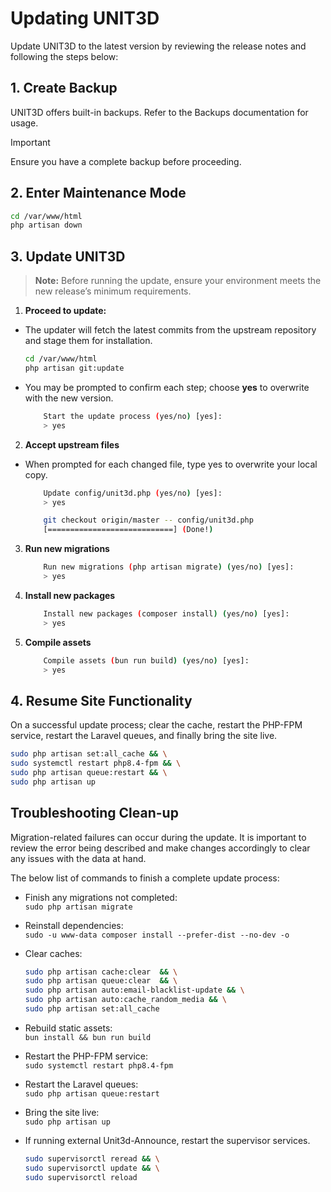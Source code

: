 # Updating UNIT3D

Update UNIT3D to the latest version by reviewing the release notes and following the steps below:

## 1. Create Backup

UNIT3D offers built-in backups. Refer to the Backups documentation for usage.

> [!IMPORTANT]   
> Ensure you have a complete backup before proceeding.

## 2. Enter Maintenance Mode

```bash
cd /var/www/html
php artisan down
```

## 3. Update UNIT3D

> **Note:** Before running the update, ensure your environment meets the new release’s minimum requirements.

1. **Proceed to update:**  
- The updater will fetch the latest commits from the upstream repository and stage them for installation.
    
   ```bash
   cd /var/www/html
   php artisan git:update
   ```
- You may be prompted to confirm each step; choose **yes** to overwrite with the new version.  

    ````bash
        Start the update process (yes/no) [yes]:
        > yes
    ````

2. **Accept upstream files**  

- When prompted for each changed file, type yes to overwrite your local copy.  

    ````bash
        Update config/unit3d.php (yes/no) [yes]:
        > yes

        git checkout origin/master -- config/unit3d.php
        [============================] (Done!)
    ````

3. **Run new migrations**
   
    ````bash
        Run new migrations (php artisan migrate) (yes/no) [yes]:
        > yes
    ````

4. **Install new packages**
   
    ````bash
        Install new packages (composer install) (yes/no) [yes]:
        > yes
    ````    

5. **Compile assets**
   
    ````bash
        Compile assets (bun run build) (yes/no) [yes]:
        > yes        
    ````    

## 4. Resume Site Functionality

On a successful update process; clear the cache, restart the PHP-FPM service, restart the Laravel queues, and finally bring the site live. 

```sh
sudo php artisan set:all_cache && \
sudo systemctl restart php8.4-fpm && \
sudo php artisan queue:restart && \
sudo php artisan up
```

## Troubleshooting Clean-up

Migration-related failures can occur during the update. It is important to review the error being described and make changes accordingly to clear any issues with the data at hand. 

The below list of commands to finish a complete update process:

- Finish any migrations not completed:  
    `sudo php artisan migrate`

- Reinstall dependencies:  
    `sudo -u www-data composer install --prefer-dist --no-dev -o`  

- Clear caches:  

    ```sh
    sudo php artisan cache:clear  && \
    sudo php artisan queue:clear  && \
    sudo php artisan auto:email-blacklist-update && \
    sudo php artisan auto:cache_random_media && \
    sudo php artisan set:all_cache  
    ```

- Rebuild static assets:  
    `bun install && bun run build`  

- Restart the PHP-FPM service:  
    `sudo systemctl restart php8.4-fpm`

- Restart the Laravel queues:  
    `sudo php artisan queue:restart`  

- Bring the site live:  
    `sudo php artisan up`

  
- If running external Unit3d-Announce, restart the supervisor services.  

    ```sh
    sudo supervisorctl reread && \
    sudo supervisorctl update && \
    sudo supervisorctl reload
    ```
